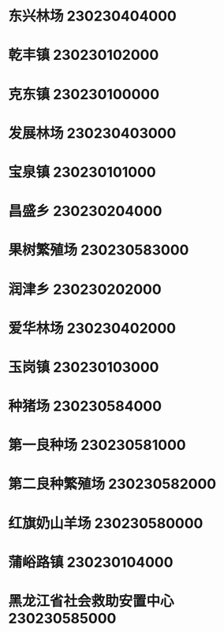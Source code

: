 # 东兴林场 230230404000
# 乾丰镇 230230102000
# 克东镇 230230100000
# 发展林场 230230403000
# 宝泉镇 230230101000
# 昌盛乡 230230204000
# 果树繁殖场 230230583000
# 润津乡 230230202000
# 爱华林场 230230402000
# 玉岗镇 230230103000
# 种猪场 230230584000
# 第一良种场 230230581000
# 第二良种繁殖场 230230582000
# 红旗奶山羊场 230230580000
# 蒲峪路镇 230230104000
# 黑龙江省社会救助安置中心 230230585000
